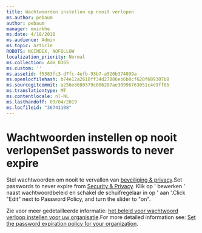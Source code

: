 ```yaml
---
title: Wachtwoorden instellen op nooit verlopen
ms.author: pebaum
author: pebaum
manager: mnirkhe
ms.date: 4/18/2018
ms.audience: Admin
ms.topic: article
ROBOTS: NOINDEX, NOFOLLOW
localization_priority: Normal
ms.collection: Adm_O365
ms.custom: ''
ms.assetid: f5383fc3-d7fc-4efb-93b7-a520b374099a
ms.openlocfilehash: b74e12a2618ff34d27886eb6b8cf628f689307b8
ms.sourcegitcommit: a256e8680379c006287ae30996763051c4d9ff85
ms.translationtype: MT
ms.contentlocale: nl-NL
ms.lasthandoff: 09/04/2019
ms.locfileid: "36741108"
---
```

# <a name="set-passwords-to-never-expire"></a><span data-ttu-id="52823-102">Wachtwoorden instellen op nooit verlopen</span><span class="sxs-lookup"><span data-stu-id="52823-102">Set passwords to never expire</span></span>

<span data-ttu-id="52823-103">Stel wachtwoorden om nooit te vervallen van [beveiliging &amp; privacy](https://portal.office.com/adminportal/home#/settings/security).</span><span class="sxs-lookup"><span data-stu-id="52823-103">Set passwords to never expire from [Security &amp; Privacy](https://portal.office.com/adminportal/home#/settings/security).</span></span> <span data-ttu-id="52823-104">Klik op ' bewerken ' naast wachtwoordbeleid en schakel de schuifregelaar in op ' aan '.</span><span class="sxs-lookup"><span data-stu-id="52823-104">Click "Edit" next to Password Policy, and turn the slider to "on".</span></span>
  
<span data-ttu-id="52823-105">Zie voor meer gedetailleerde informatie: [het beleid voor wachtwoord verloop instellen voor uw organisatie](https://docs.microsoft.com/office365/admin/manage/set-password-expiration-policy).</span><span class="sxs-lookup"><span data-stu-id="52823-105">For more detailed information see: [Set the password expiration policy for your organization](https://docs.microsoft.com/office365/admin/manage/set-password-expiration-policy).</span></span>
  

